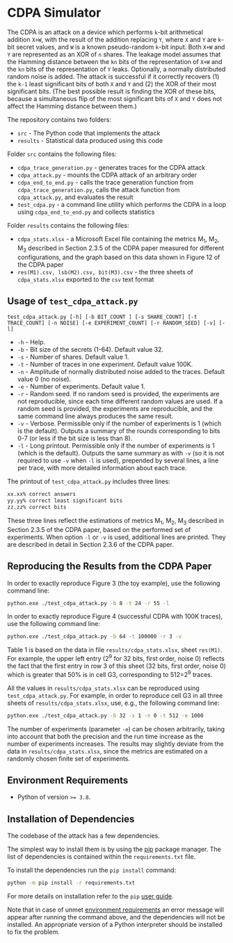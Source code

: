 # CDPA Simulator

The CDPA is an attack on a device which performs `k`-bit arithmetical addition `X+W`, with the result of the addition replacing `Y`, where `X` and `Y` are `k`-bit secret values, and `W` is a known pseudo-random `k`-bit input. Both `X+W` and `Y` are represented as an XOR of `n` shares. The leakage model assumes that the Hamming distance between the `kn` bits of the representation of `X+W` and the `kn` bits of the representation of `Y` leaks. Optionally, a normally distributed random noise is added. The attack is successful if it correctly recovers (1) the `k-1` least significant bits of both `X` and `Y` and (2) the XOR of their most significant bits. (The best possible result is finding the XOR of these bits, because a simultaneous flip of the most significant bits of `X` and `Y` does not affect the Hamming distance between them.)

The repository contains two folders:

* `src` - The Python code that implements the attack
* `results` - Statistical data produced using this code

Folder `src` contains the following files:

* `cdpa_trace_generation.py` - generates traces for the CDPA attack
* `cdpa_attack.py` - mounts the CDPA attack of an arbitrary order
* `cdpa_end_to_end.py` - calls the trace generation function from `cdpa_trace_generation.py`, calls the attack function from `cdpa_attack.py`, and evaluates the result
* `test_cdpa.py` - a command line utility which performs the CDPA in a loop using `cdpa_end_to_end.py` and collects statistics

Folder `results` contains the following files:

* `cdpa_stats.xlsx` - a Microsoft Excel file containing the metrics M<sub>1</sub>, M<sub>2</sub>, M<sub>3</sub> described in Section 2.3.5 of the CDPA paper measured for different configurations, and the graph based on this data shown in Figure 12 of the CDPA paper
* `res(M1).csv, lsb(M2).csv, bit(M3).csv` - the three sheets of `cdpa_stats.xlsx` exported to the `csv` text format

## Usage of `test_cdpa_attack.py`

`test_cdpa_attack.py [-h] [-b BIT_COUNT ] [-s SHARE_COUNT] [-t TRACE_COUNT] [-n NOISE] [-e EXPERIMENT_COUNT] [-r RANDOM_SEED] [-v] [-l]`

- `-h` - Help.
- `-b` - Bit size of the secrets (1-64). Default value 32.
- `-s` - Number of shares. Default value 1.
- `-t` - Number of traces in one experiment. Default value 100K.
- `-n` - Amplitude of normally distributed noise added to the traces. Default value 0 (no noise).
- `-e` - Number of experiments. Default value 1.
- `-r` - Random seed. If no random seed is provided, the experiments are not reproducible, since each time different random values are used. If a random seed is provided, the experiments are reproducible, and the same command line always produces the same result.
- `-v` - Verbose. Permissible only if the number of experiments is 1 (which is the default). Outputs a summary of the rounds corresponding to bits 0-7 (or less if the bit size is less than 8).
- `-l` - Long printout. Permissible only if the number of experiments is 1 (which is the default). Outputs the same summary as with `-v` (so it is not required to use `-v` when `-l` is used), prepended by several lines, a line per trace, with more detailed information about each trace.

The printout of `test_cdpa_attack.py` includes three lines:

```bash
xx.xx% correct answers
yy.yy% correct least significant bits
zz.zz% correct bits
```

These three lines reflect the estimations of metrics M<sub>1</sub>, M<sub>2</sub>, M<sub>3</sub> described in Section 2.3.5 of the CDPA paper, based on the performed set of experiments. When option `-l` or `-v` is used, additional lines are printed. They are described in detail in Section 2.3.6 of the CDPA paper.

## Reproducing the Results from the CDPA Paper

In order to exactly reproduce Figure 3 (the toy example), use the following command line:

```bash
python.exe ./test_cdpa_attack.py -b 8 -t 24 -r 55 -l
```

In order to exactly reproduce Figure 4 (successful CDPA with 100K traces), use the following command line:

```bash
python.exe ./test_cdpa_attack.py -b 64 -t 100000 -r 3 -v
```

Table 1 is based on the data in file `results/cdpa_stats.xlsx`, sheet `res(M1)`. For example, the upper left entry (2<sup>9</sup> for 32 bits, first order, noise 0) reflects the fact that the first entry in row 3 of this sheet (32 bits, first order, noise 0) which is greater that 50% is in cell G3, corresponding to 512=2<sup>9</sup> traces.

All the values in `results/cdpa_stats.xlsx` can be reproduced using `test_cdpa_attack.py`. For example, in order to reproduce cell G3 in all three sheets of `results/cdpa_stats.xlsx`, use, e.g., the following command line:

```bash
python.exe ./test_cdpa_attack.py -b 32 -s 1 -n 0 -t 512 -e 1000
```

The number of experiments (parameter `-e`) can be chosen arbitrarily, taking into account that both the precision and the run time increase as the number of experiments increases. The results may slightly deviate from the data in `results/cdpa_stats.xlsx`, since the metrics are estimated on a randomly chosen finite set of experiments.

## Environment Requirements

* Python of version `>= 3.8`.

## Installation of Dependencies

The codebase of the attack has a few dependencies.

The simplest way to install them is by using the [pip](https://pip.pypa.io/en/stable/) package manager.
The list of dependencies is contained within the `requirements.txt` file.

To install the dependencies run the `pip install` command:

```bash
python -m pip install -r requirements.txt
```

For more details on installation refer to the `pip` [user guide](https://pip.pypa.io/en/stable/user_guide/#requirements-files).

Note that in case of unmet [environment requirements](#environment-requirements) an error message will appear after running the command above, and the dependencies will not be installed. An appropriate version of a Python interpreter should be installed to fix the problem.
